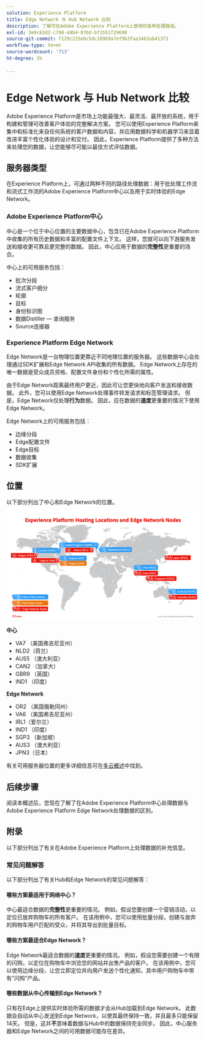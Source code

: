 ```yaml
---
solution: Experience Platform
title: Edge Network 与 Hub Network 比较
description: 了解可在Adobe Experience Platform上使用的各种处理路径。
exl-id: 3e9c63d2-c798-44b4-870d-bf1551f29690
source-git-commit: f129c215ebc5dc169b9a7ef9b3faa3463ab413f3
workflow-type: tm+mt
source-wordcount: '713'
ht-degree: 3%

---
```


# Edge Network 与 Hub Network 比较

Adobe Experience Platform是市场上功能最强大、最灵活、最开放的系统，用于构建和管理可改善客户体验的完整解决方案。 您可以使用Experience Platform来集中和标准化来自任何系统的客户数据和内容，并应用数据科学和机器学习来显着改进丰富个性化体验的设计和交付。 因此，Experience Platform提供了多种方法来处理您的数据，让您能够尽可能以最佳方式评估数据。

## 服务器类型

在Experience Platform上，可通过两种不同的路径处理数据：用于批处理工作流和流式工作流的Adobe Experience Platform中心以及用于实时体验的Edge Network。

### Adobe Experience Platform中心

中心是一个位于中心位置的主要数据中心，包含已在Adobe Experience Platform中收集的所有历史数据和丰富的配置文件上下文。 这样，您就可以向下游服务发送和接收更可靠且更完整的数据。 因此，中心应用于数据的&#x200B;**完整性**&#x200B;更重要的场合。

中心上的可用服务包括：

- 批次分段
- 流式客户细分
- 轮廓
- 目标
- 身份标识图
- 数据Distiller — 查询服务
- Source连接器

### Experience Platform Edge Network

Edge Network是一台物理位置更靠近不同地理位置的服务器。 这些数据中心会处理通过SDK扩展和Edge Network API收集的所有数据。 Edge Network上存在的唯一数据是受众成员资格、配置文件身份和个性化所需的属性。

由于Edge Network距离最终用户更近，因此可让您更快地向客户发送和接收数据。 此外，您可以使用Edge Network处理事件转发请求和标签管理请求。 但是，Edge Network仅处理&#x200B;**行为**&#x200B;数据。 因此，应在数据的&#x200B;**速度**&#x200B;更重要的情况下使用Edge Network。

Edge Network上的可用服务包括：

- 边缘分段
- Edge配置文件
- Edge目标
- 数据收集
- SDK扩展

## 位置

以下部分列出了中心和Edge Network的位置。

![列出了中心服务器和Edge Network服务器的不同位置的关系图。](./images/servers/platform-server-locations.png)

**中心**

- VA7 （美国弗吉尼亚州）
- NLD2（荷兰）
- AUS5 （澳大利亚）
- CAN2 （加拿大）
- GBR9 （英国）
- IND1 （印度）

**Edge Network**

- OR2 （美国俄勒冈州）
- VA6 （美国弗吉尼亚州）
- IRL1（爱尔兰）
- IND1 （印度）
- SGP3 （新加坡）
- AUS3 （澳大利亚）
- JPN3（日本）

有关可用服务器位置的更多详细信息可在[多云概述](./multi-cloud.md#available-cloud-regions)中找到。

## 后续步骤

阅读本概述后，您现在了解了在Adobe Experience Platform中心处理数据与Adobe Experience Platform Edge Network处理数据的区别。

## 附录

以下部分列出了有关在Adobe Experience Platform上处理数据的补充信息。

### 常见问题解答

以下部分列出了有关Hub和Edge Network的常见问题解答：

#### 哪些方案最适用于网络中心？

中心最适合数据的&#x200B;**完整性**&#x200B;更重要的情况。 例如，假设您要创建一个营销活动，以定位已放弃购物车的所有客户。 在该用例中，您可以使用批量分段，创建与放弃的购物车用户匹配的受众，并将其导出到批量目标。

#### 哪些方案最适合Edge Network？

Edge Network最适合数据的&#x200B;**速度**&#x200B;更重要的情况。 例如，假设您需要创建一个有限的闪购，以定位在购物车中浏览您的网站并出售产品的客户。 在该用例中，您可以使用边缘分段，让您立即定位并向用户发送个性化通知，其中用户购物车中带有“闪购”产品。

#### 哪些数据从中心传输到Edge Network？

只有在Edge上提供实时体验所需的数据才会从Hub加载到Edge Network。 此数据会自动从中心发送到Edge Network，以使其最终保持一致，并且最多只能保留14天。 但是，这并&#x200B;**不**&#x200B;意味着数据与Hub中的数据保持完全同步。 因此，中心服务器和Edge Network之间的可用数据可能存在差异。
